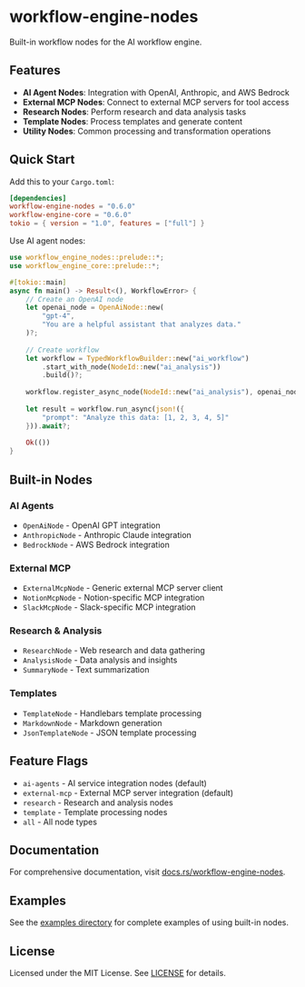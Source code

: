 # workflow-engine-nodes

Built-in workflow nodes for the AI workflow engine.

## Features

- **AI Agent Nodes**: Integration with OpenAI, Anthropic, and AWS Bedrock
- **External MCP Nodes**: Connect to external MCP servers for tool access  
- **Research Nodes**: Perform research and data analysis tasks
- **Template Nodes**: Process templates and generate content
- **Utility Nodes**: Common processing and transformation operations

## Quick Start

Add this to your `Cargo.toml`:

```toml
[dependencies]
workflow-engine-nodes = "0.6.0"
workflow-engine-core = "0.6.0"
tokio = { version = "1.0", features = ["full"] }
```

Use AI agent nodes:

```rust
use workflow_engine_nodes::prelude::*;
use workflow_engine_core::prelude::*;

#[tokio::main]
async fn main() -> Result<(), WorkflowError> {
    // Create an OpenAI node
    let openai_node = OpenAiNode::new(
        "gpt-4",
        "You are a helpful assistant that analyzes data."
    )?;
    
    // Create workflow
    let workflow = TypedWorkflowBuilder::new("ai_workflow")
        .start_with_node(NodeId::new("ai_analysis"))
        .build()?;
    
    workflow.register_async_node(NodeId::new("ai_analysis"), openai_node);
    
    let result = workflow.run_async(json!({
        "prompt": "Analyze this data: [1, 2, 3, 4, 5]"
    })).await?;
    
    Ok(())
}
```

## Built-in Nodes

### AI Agents
- `OpenAiNode` - OpenAI GPT integration
- `AnthropicNode` - Anthropic Claude integration  
- `BedrockNode` - AWS Bedrock integration

### External MCP
- `ExternalMcpNode` - Generic external MCP server client
- `NotionMcpNode` - Notion-specific MCP integration
- `SlackMcpNode` - Slack-specific MCP integration

### Research & Analysis
- `ResearchNode` - Web research and data gathering
- `AnalysisNode` - Data analysis and insights
- `SummaryNode` - Text summarization

### Templates
- `TemplateNode` - Handlebars template processing
- `MarkdownNode` - Markdown generation
- `JsonTemplateNode` - JSON template processing

## Feature Flags

- `ai-agents` - AI service integration nodes (default)
- `external-mcp` - External MCP server integration (default)
- `research` - Research and analysis nodes
- `template` - Template processing nodes
- `all` - All node types

## Documentation

For comprehensive documentation, visit [docs.rs/workflow-engine-nodes](https://docs.rs/workflow-engine-nodes).

## Examples

See the [examples directory](../../examples/) for complete examples of using built-in nodes.

## License

Licensed under the MIT License. See [LICENSE](../../LICENSE) for details.